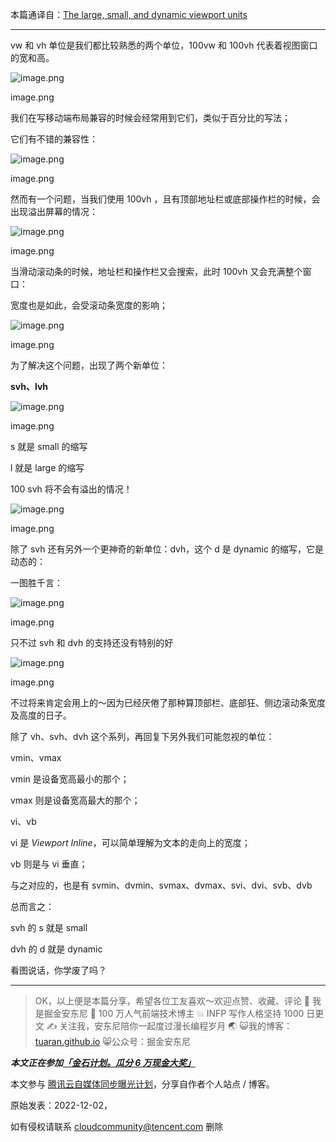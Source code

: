 本篇通译自：[The large, small, and dynamic viewport units](https://cloud.tencent.com/developer/tools/blog-entry?target=https%3A%2F%2Fweb.dev%2Fviewport-units%2F\&source=article\&objectId=2187974)

***

vw 和 vh 单位是我们都比较熟悉的两个单位，100vw 和 100vh 代表着视图窗口的宽和高。

![image.png](https://ask.qcloudimg.com/http-save/yehe-7738744/838f91daedc2ba4a4a1b54d7cd551b09.png)

image.png

我们在写移动端布局兼容的时候会经常用到它们，类似于百分比的写法；

它们有不错的兼容性：

![image.png](https://ask.qcloudimg.com/http-save/yehe-7738744/ddbc027c18656896f9cbc83bf6d818af.png)

image.png

然而有一个问题，当我们使用 100vh ，且有顶部地址栏或底部操作栏的时候，会出现溢出屏幕的情况：

![image.png](https://ask.qcloudimg.com/http-save/yehe-7738744/ac65da5dfffcde4c3bb6f5cae9118a48.png)

image.png

当滑动滚动条的时候，地址栏和操作栏又会搜索，此时 100vh 又会充满整个窗口：

宽度也是如此，会受滚动条宽度的影响；

![image.png](https://ask.qcloudimg.com/http-save/yehe-7738744/495291c985eb930cab046f083a1807f7.png)

image.png

为了解决这个问题，出现了两个新单位：

**svh、lvh**

![image.png](https://ask.qcloudimg.com/http-save/yehe-7738744/b0d16bdae4641eb1b0d5363f6c4971fb.png)

image.png

s 就是 small 的缩写

l 就是 large 的缩写

100 svh 将不会有溢出的情况！

![image.png](https://ask.qcloudimg.com/http-save/yehe-7738744/1382c708d46ed0ffc2c3bffd3ee08182.png)

image.png

除了 svh 还有另外一个更神奇的新单位：dvh，这个 d 是 dynamic 的缩写，它是动态的：

一图胜千言：

![image.png](https://ask.qcloudimg.com/http-save/yehe-7738744/f21fc2efc8694ccb2bee05b45cc5b92a.png)

image.png

只不过 svh 和 dvh 的支持还没有特别的好

![image.png](https://ask.qcloudimg.com/http-save/yehe-7738744/f98c335c67470842b2633f9d951c71e4.png)

image.png

不过将来肯定会用上的～因为已经厌倦了那种算顶部栏、底部狂、侧边滚动条宽度及高度的日子。

除了 vh、svh、dvh 这个系列，再回复下另外我们可能忽视的单位：

vmin、vmax

vmin 是设备宽高最小的那个；

vmax 则是设备宽高最大的那个；

vi、vb

vi 是 *Viewport Inline*，可以简单理解为文本的走向上的宽度；

vb 则是与 vi 垂直；

与之对应的，也是有 svmin、dvmin、svmax、dvmax、svi、dvi、svb、dvb

总而言之：

svh 的 s 就是 small

dvh 的 d 就是 dynamic

看图说话，你学废了吗？

***

> OK，以上便是本篇分享，希望各位工友喜欢～欢迎点赞、收藏、评论 🤟 我是掘金安东尼 🤠 100 万人气前端技术博主 💥 INFP 写作人格坚持 1000 日更文 ✍ 关注我，安东尼陪你一起度过漫长编程岁月 🌏 😺我的博客：[tuaran.github.io](https://cloud.tencent.com/developer/tools/blog-entry?target=https%3A%2F%2Flink.juejin.cn%2F%3Ftarget%3Dhttps%253A%252F%252Ftuaran.github.io%252F\&source=article\&objectId=2187974) 😸公众号：掘金安东尼

***本文正在参加***[***「金石计划。瓜分 6 万现金大奖」***](https://cloud.tencent.com/developer/tools/blog-entry?target=https%3A%2F%2Fjuejin.cn%2Fpost%2F7162096952883019783\&source=article\&objectId=2187974)

本文参与 [腾讯云自媒体同步曝光计划](https://cloud.tencent.com/developer/support-plan)，分享自作者个人站点 / 博客。

原始发表：2022-12-02，

<!-- -->

如有侵权请联系 <cloudcommunity@tencent.com> 删除
